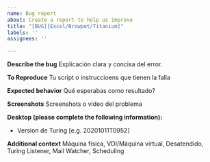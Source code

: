```yaml
---
name: Bug report
about: Create a report to help us improve
title: "[BUG][Excel/Browpet/Titanium]"
labels: ''
assignees: ''

---
```


**Describe the bug**
Explicación clara y concisa del error.

**To Reproduce**
Tu script o instruccioens que tienen la falla

**Expected behavior**
Qué esperabas como resultado?

**Screenshots**
Screenshots o video del problema

**Desktop (please complete the following information):**
 - Version de Turing [e.g. 20201011T0952]

**Additional context**
Máquina física, VDI/Máquina virtual, Desatendido, Turing Listener, Mail Watcher, Scheduling
